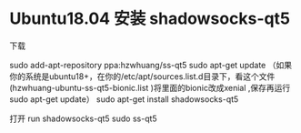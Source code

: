 # Ubuntu18.04 安装 shadowsocks-qt5 
下载

sudo add-apt-repository ppa:hzwhuang/ss-qt5
sudo apt-get update （如果你的系统是ubuntu18+，在你的/etc/apt/sources.list.d目录下，看这个文件(hzwhuang-ubuntu-ss-qt5-bionic.list )将里面的bionic改成xenial ,保存再运行 sudo apt-get update） 
sudo apt-get install shadowsocks-qt5
 

打开 
run shadowsocks-qt5
sudo ss-qt5